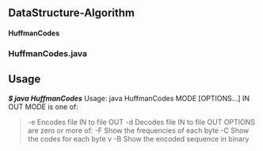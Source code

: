 ## DataStructure-Algorithm
#### HuffmanCodes
### HuffmanCodes.java
## Usage
***$ java HuffmanCodes***
Usage: java HuffmanCodes MODE [OPTIONS...] IN OUT
MODE is one of:
  > -e   Encodes file IN to file OUT
  > -d   Decodes file IN to file OUT
> OPTIONS are zero or more of:
>  -F   Show the frequencies of each byte 
>  -C   Show the codes for each byte
v  -B   Show the encoded sequence in binary

